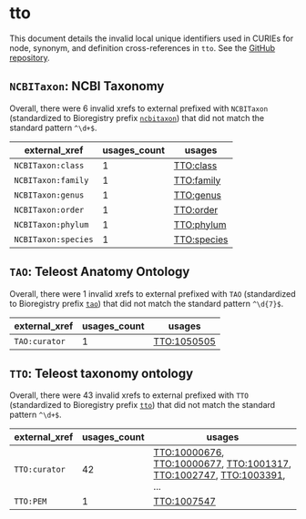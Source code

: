 # tto

This document details the invalid local unique identifiers used in CURIEs
for node, synonym, and definition cross-references in `tto`. See the [GitHub repository](https://github.com/phenoscape/teleost-taxonomy-ontology).


## `NCBITaxon`: NCBI Taxonomy

Overall, there were 6 invalid
xrefs to external prefixed with `NCBITaxon` (standardized to Bioregistry
prefix [`ncbitaxon`](https://bioregistry.io/ncbitaxon)) that
did not match the standard pattern `^\d+$`.

| external_xref       |   usages_count | usages                                                    |
|---------------------|----------------|-----------------------------------------------------------|
| `NCBITaxon:class`   |              1 | [TTO:class](http://purl.obolibrary.org/obo/TTO_class)     |
| `NCBITaxon:family`  |              1 | [TTO:family](http://purl.obolibrary.org/obo/TTO_family)   |
| `NCBITaxon:genus`   |              1 | [TTO:genus](http://purl.obolibrary.org/obo/TTO_genus)     |
| `NCBITaxon:order`   |              1 | [TTO:order](http://purl.obolibrary.org/obo/TTO_order)     |
| `NCBITaxon:phylum`  |              1 | [TTO:phylum](http://purl.obolibrary.org/obo/TTO_phylum)   |
| `NCBITaxon:species` |              1 | [TTO:species](http://purl.obolibrary.org/obo/TTO_species) |

## `TAO`: Teleost Anatomy Ontology

Overall, there were 1 invalid
xrefs to external prefixed with `TAO` (standardized to Bioregistry
prefix [`tao`](https://bioregistry.io/tao)) that
did not match the standard pattern `^\d{7}$`.

| external_xref   |   usages_count | usages                                                    |
|-----------------|----------------|-----------------------------------------------------------|
| `TAO:curator`   |              1 | [TTO:1050505](http://purl.obolibrary.org/obo/TTO_1050505) |

## `TTO`: Teleost taxonomy ontology

Overall, there were 43 invalid
xrefs to external prefixed with `TTO` (standardized to Bioregistry
prefix [`tto`](https://bioregistry.io/tto)) that
did not match the standard pattern `^\d+$`.

| external_xref   |   usages_count | usages                                                                                                                                                                                                                                                                                                         |
|-----------------|----------------|----------------------------------------------------------------------------------------------------------------------------------------------------------------------------------------------------------------------------------------------------------------------------------------------------------------|
| `TTO:curator`   |             42 | [TTO:10000676](http://purl.obolibrary.org/obo/TTO_10000676), [TTO:10000677](http://purl.obolibrary.org/obo/TTO_10000677), [TTO:1001317](http://purl.obolibrary.org/obo/TTO_1001317), [TTO:1002747](http://purl.obolibrary.org/obo/TTO_1002747), [TTO:1003391](http://purl.obolibrary.org/obo/TTO_1003391), ... |
| `TTO:PEM`       |              1 | [TTO:1007547](http://purl.obolibrary.org/obo/TTO_1007547)                                                                                                                                                                                                                                                      |

